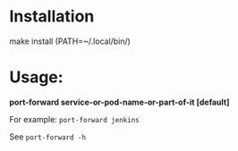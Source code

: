 # Installation
make install (PATH=~/.local/bin/)

# Usage:

**port-forward service-or-pod-name-or-part-of-it [default]**

For example:
`port-forward jenkins`

See `port-forward -h`